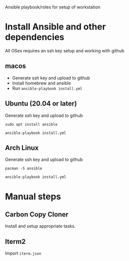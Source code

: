 Ansible playbook/roles for setup of workstation

# Install Ansible and other dependencies

All OSes requires an ssh key setup and working with github

## macos

 * Generate ssh key and upload to github
 * Install homebrew and ansible
 * Run `ansible-playbook install.yml`

## Ubuntu (20.04 or later)

Generate ssh key and upload to github

```
sudo apt install ansible

ansible-playbook install.yml
```

## Arch Linux

Generate ssh key and upload to github

```
pacman -S ansible

ansible-playbook install.yml
```

# Manual steps

## Carbon Copy Cloner

Install and setup appropriate tasks.

## Iterm2

Import `iterm.json`
